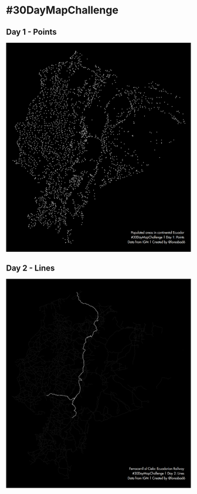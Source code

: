 # #30DayMapChallenge

## Day 1 - Points

![](maps/day01.png)

## Day 2 - Lines

![](maps/day02.png)
